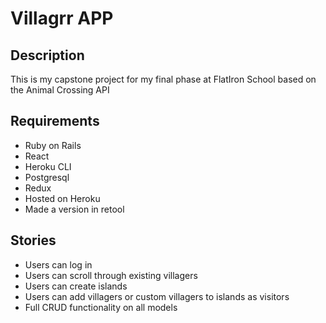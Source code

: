 # Villagrr APP

## Description

This is my capstone project for my final phase at FlatIron School based on the Animal Crossing API

## Requirements

- Ruby on Rails
- React
- Heroku CLI
- Postgresql
- Redux
- Hosted on Heroku
- Made a version in retool

## Stories

- Users can log in
- Users can scroll through existing villagers
- Users can create islands
- Users can add villagers or custom villagers to islands as visitors
- Full CRUD functionality on all models
